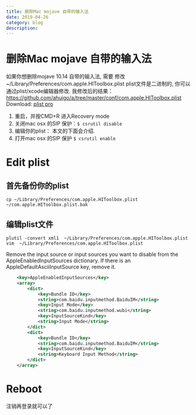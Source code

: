 ```yaml
---
title: 删除Mac mojave 自带的输入法	
date: 2019-04-26
category: blog
description: 
---
```

# 删除Mac mojave 自带的输入法	
如果你想删除mojave 10.14 自带的输入法, 需要 修改~/Library/Preferences/com.apple.HIToolbox.plist
plist文件是二进制的, 你可以通过plist/xcode编辑器修改. 我修改后的结果：https://github.com/ahuigo/a/tree/master/conf/com.apple.HIToolbox.plist
Download: [plist pro](http://pan.baidu.com/s/1dDEE0UH)

1. 重启，并按CMD+R 进入Recovery mode
2. 关闭mac osx 的SIP 保护：`$ csrutil disable`
3. 编辑你的plist： 本文的下面会介绍. 
4. 打开mac osx 的SIP 保护 `$ csrutil enable`

# Edit plist

## 首先备份你的plist 

	cp ~/Library/Preferences/com.apple.HIToolbox.plist ~/com.apple.HIToolbox.plist.bak

## 编辑plist文件

	plutil -convert xml1  ~/Library/Preferences/com.apple.HIToolbox.plist
	vim  ~/Library/Preferences/com.apple.HIToolbox.plist

Remove the input source or input sources you want to disable from the AppleEnabledInputSources dictionary. If there is an AppleDefaultAsciiInputSource key, remove it.

```xml
    <key>AppleEnabledInputSources</key>
    <array>
        <dict>
            <key>Bundle ID</key>
            <string>com.baidu.inputmethod.BaiduIM</string>
            <key>Input Mode</key>
            <string>com.baidu.inputmethod.wubi</string>
            <key>InputSourceKind</key>
            <string>Input Mode</string>
        </dict>
        <dict>
            <key>Bundle ID</key>
            <string>com.baidu.inputmethod.BaiduIM</string>
            <key>InputSourceKind</key>
            <string>Keyboard Input Method</string>
        </dict>
    </array>
```

# Reboot
注销再登录就可以了
